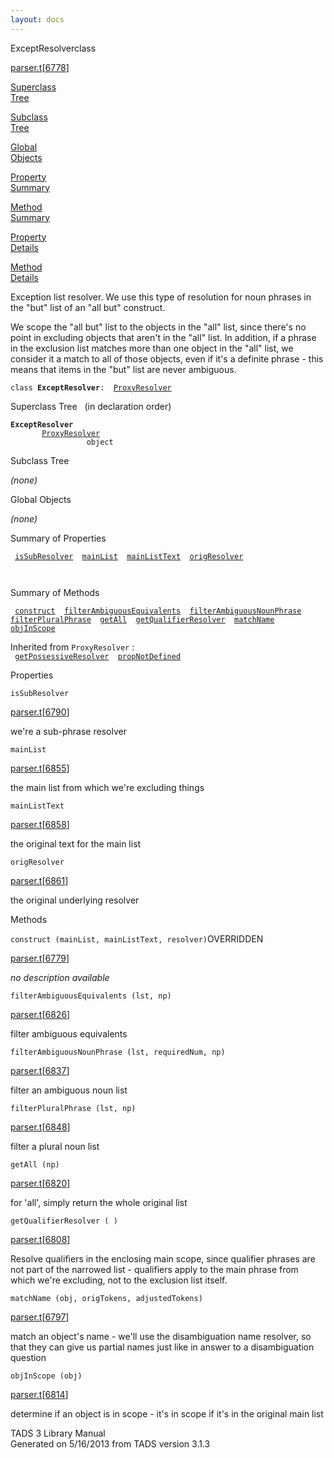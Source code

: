 ```yaml
---
layout: docs
---
```

<span class="title">ExceptResolver</span><span class="type">class</span>

[parser.t](../file/parser.t.html)\[[6778](../source/parser.t.html#6778)\]

[Superclass  
Tree](#_SuperClassTree_)

[Subclass  
Tree](#_SubClassTree_)

[Global  
Objects](#_ObjectSummary_)

[Property  
Summary](#_PropSummary_)

[Method  
Summary](#_MethodSummary_)

[Property  
Details](#_Properties_)

[Method  
Details](#_Methods_)

<div class="fdesc">

Exception list resolver. We use this type of resolution for noun phrases
in the "but" list of an "all but" construct.

We scope the "all but" list to the objects in the "all" list, since
there's no point in excluding objects that aren't in the "all" list. In
addition, if a phrase in the exclusion list matches more than one object
in the "all" list, we consider it a match to all of those objects, even
if it's a definite phrase - this means that items in the "but" list are
never ambiguous.

`class `**`ExceptResolver`**` :   `[`ProxyResolver`](../object/ProxyResolver.html)

</div>

<span id="_SuperClassTree_"></span>

<div class="mjhd">

<span class="hdln">Superclass Tree</span>   (in declaration order)

</div>

**`ExceptResolver`**  
`         `[`ProxyResolver`](../object/ProxyResolver.html)  
`                 object`  
<span id="_SubClassTree_"></span>

<div class="mjhd">

<span class="hdln">Subclass Tree</span>  

</div>

*(none)* <span id="_ObjectSummary_"></span>

<div class="mjhd">

<span class="hdln">Global Objects</span>  

</div>

*(none)* <span id="_PropSummary_"></span>

<div class="mjhd">

<span class="hdln">Summary of Properties</span>  

</div>

` `[`isSubResolver`](#isSubResolver)`  `[`mainList`](#mainList)`  `[`mainListText`](#mainListText)`  `[`origResolver`](#origResolver)`  `

` `

<span id="_MethodSummary_"></span>

<div class="mjhd">

<span class="hdln">Summary of Methods</span>  

</div>

` `[`construct`](#construct)`  `[`filterAmbiguousEquivalents`](#filterAmbiguousEquivalents)`  `[`filterAmbiguousNounPhrase`](#filterAmbiguousNounPhrase)`  `[`filterPluralPhrase`](#filterPluralPhrase)`  `[`getAll`](#getAll)`  `[`getQualifierResolver`](#getQualifierResolver)`  `[`matchName`](#matchName)`  `[`objInScope`](#objInScope)`  `

Inherited from `ProxyResolver` :  
` `[`getPossessiveResolver`](../object/ProxyResolver.html#getPossessiveResolver)`  `[`propNotDefined`](../object/ProxyResolver.html#propNotDefined)`  `

<span id="_Properties_"></span>

<div class="mjhd">

<span class="hdln">Properties</span>  

</div>

<span id="isSubResolver"></span>

`isSubResolver`

[parser.t](../file/parser.t.html)\[[6790](../source/parser.t.html#6790)\]

<div class="desc">

we're a sub-phrase resolver

</div>

<span id="mainList"></span>

`mainList`

[parser.t](../file/parser.t.html)\[[6855](../source/parser.t.html#6855)\]

<div class="desc">

the main list from which we're excluding things

</div>

<span id="mainListText"></span>

`mainListText`

[parser.t](../file/parser.t.html)\[[6858](../source/parser.t.html#6858)\]

<div class="desc">

the original text for the main list

</div>

<span id="origResolver"></span>

`origResolver`

[parser.t](../file/parser.t.html)\[[6861](../source/parser.t.html#6861)\]

<div class="desc">

the original underlying resolver

</div>

<span id="_Methods_"></span>

<div class="mjhd">

<span class="hdln">Methods</span>  

</div>

<span id="construct"></span>

`construct (mainList, mainListText, resolver)`<span class="rem">OVERRIDDEN</span>

[parser.t](../file/parser.t.html)\[[6779](../source/parser.t.html#6779)\]

<div class="desc">

*no description available*

</div>

<span id="filterAmbiguousEquivalents"></span>

`filterAmbiguousEquivalents (lst, np)`

[parser.t](../file/parser.t.html)\[[6826](../source/parser.t.html#6826)\]

<div class="desc">

filter ambiguous equivalents

</div>

<span id="filterAmbiguousNounPhrase"></span>

`filterAmbiguousNounPhrase (lst, requiredNum, np)`

[parser.t](../file/parser.t.html)\[[6837](../source/parser.t.html#6837)\]

<div class="desc">

filter an ambiguous noun list

</div>

<span id="filterPluralPhrase"></span>

`filterPluralPhrase (lst, np)`

[parser.t](../file/parser.t.html)\[[6848](../source/parser.t.html#6848)\]

<div class="desc">

filter a plural noun list

</div>

<span id="getAll"></span>

`getAll (np)`

[parser.t](../file/parser.t.html)\[[6820](../source/parser.t.html#6820)\]

<div class="desc">

for 'all', simply return the whole original list

</div>

<span id="getQualifierResolver"></span>

`getQualifierResolver ( )`

[parser.t](../file/parser.t.html)\[[6808](../source/parser.t.html#6808)\]

<div class="desc">

Resolve qualifiers in the enclosing main scope, since qualifier phrases
are not part of the narrowed list - qualifiers apply to the main phrase
from which we're excluding, not to the exclusion list itself.

</div>

<span id="matchName"></span>

`matchName (obj, origTokens, adjustedTokens)`

[parser.t](../file/parser.t.html)\[[6797](../source/parser.t.html#6797)\]

<div class="desc">

match an object's name - we'll use the disambiguation name resolver, so
that they can give us partial names just like in answer to a
disambiguation question

</div>

<span id="objInScope"></span>

`objInScope (obj)`

[parser.t](../file/parser.t.html)\[[6814](../source/parser.t.html#6814)\]

<div class="desc">

determine if an object is in scope - it's in scope if it's in the
original main list

</div>

<div class="ftr">

TADS 3 Library Manual  
Generated on 5/16/2013 from TADS version 3.1.3

</div>
